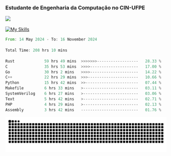 
### Estudante de Engenharia da Computação no CIN-UFPE
<div>
      <!--<img width=400 src="https://github-readme-stats.vercel.app/api?username=Zed201&show_icons=true&theme=tokyonight" /-->
      <img width=400 src='https://leetcode.card.workers.dev/Zed201?theme=nord&font=baloo&extension=null' />
</div>


[![My Skills](https://skillicons.dev/icons?i=c,cpp,rust,py,java,neovim&theme=dark)](https://skillicons.dev)

<!--START_SECTION:waka-->

```rust
From: 14 May 2024 - To: 16 November 2024

Total Time: 208 hrs 10 mins

Rust             59 hrs 49 mins  >>>>>>>------------------   28.33 %
C                35 hrs 53 mins  >>>>---------------------   17.00 %
Go               30 hrs 2 mins   >>>>---------------------   14.22 %
C++              22 hrs 29 mins  >>>----------------------   10.66 %
Python           15 hrs 42 mins  >>-----------------------   07.44 %
Makefile         6 hrs 33 mins   >------------------------   03.11 %
SystemVerilog    6 hrs 27 mins   >------------------------   03.06 %
Text             5 hrs 42 mins   >------------------------   02.71 %
PHP              4 hrs 29 mins   >------------------------   02.13 %
Assembly         3 hrs 42 mins   -------------------------   01.76 %
```

<!--END_SECTION:waka-->

<picture>
  <source media="(prefers-color-scheme: dark)" srcset="https://github.com/Zed201/Zed201/blob/output/github-contribution-grid-snake-dark.svg" />
  <img alt="github-snake" src="https://github.com/Zed201/Zed201/blob/output/github-contribution-grid-snake-dark.svg" />
</picture>
